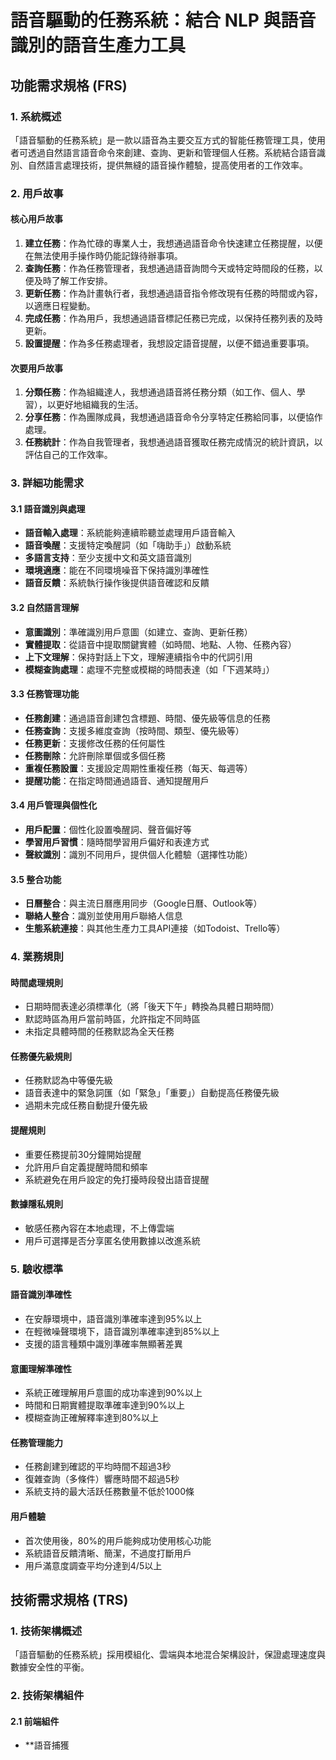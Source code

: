 # 語音驅動的任務系統：結合 NLP 與語音識別的語音生產力工具

## 功能需求規格 (FRS)

### 1. 系統概述

「語音驅動的任務系統」是一款以語音為主要交互方式的智能任務管理工具，使用者可透過自然語言語音命令來創建、查詢、更新和管理個人任務。系統結合語音識別、自然語言處理技術，提供無縫的語音操作體驗，提高使用者的工作效率。

### 2. 用戶故事

#### 核心用戶故事
1. **建立任務**：作為忙碌的專業人士，我想通過語音命令快速建立任務提醒，以便在無法使用手操作時仍能記錄待辦事項。
2. **查詢任務**：作為任務管理者，我想通過語音詢問今天或特定時間段的任務，以便及時了解工作安排。
3. **更新任務**：作為計畫執行者，我想通過語音指令修改現有任務的時間或內容，以適應日程變動。
4. **完成任務**：作為用戶，我想通過語音標記任務已完成，以保持任務列表的及時更新。
5. **設置提醒**：作為多任務處理者，我想設定語音提醒，以便不錯過重要事項。

#### 次要用戶故事
1. **分類任務**：作為組織達人，我想通過語音將任務分類（如工作、個人、學習），以更好地組織我的生活。
2. **分享任務**：作為團隊成員，我想通過語音命令分享特定任務給同事，以便協作處理。
3. **任務統計**：作為自我管理者，我想通過語音獲取任務完成情況的統計資訊，以評估自己的工作效率。

### 3. 詳細功能需求

#### 3.1 語音識別與處理
- **語音輸入處理**：系統能夠連續聆聽並處理用戶語音輸入
- **語音喚醒**：支援特定喚醒詞（如「嗨助手」）啟動系統
- **多語言支持**：至少支援中文和英文語音識別
- **環境適應**：能在不同環境噪音下保持識別準確性
- **語音反饋**：系統執行操作後提供語音確認和反饋

#### 3.2 自然語言理解
- **意圖識別**：準確識別用戶意圖（如建立、查詢、更新任務）
- **實體提取**：從語音中提取關鍵實體（如時間、地點、人物、任務內容）
- **上下文理解**：保持對話上下文，理解連續指令中的代詞引用
- **模糊查詢處理**：處理不完整或模糊的時間表達（如「下週某時」）

#### 3.3 任務管理功能
- **任務創建**：通過語音創建包含標題、時間、優先級等信息的任務
- **任務查詢**：支援多維度查詢（按時間、類型、優先級等）
- **任務更新**：支援修改任務的任何屬性
- **任務刪除**：允許刪除單個或多個任務
- **重複任務設置**：支援設定周期性重複任務（每天、每週等）
- **提醒功能**：在指定時間通過語音、通知提醒用戶

#### 3.4 用戶管理與個性化
- **用戶配置**：個性化設置喚醒詞、聲音偏好等
- **學習用戶習慣**：隨時間學習用戶偏好和表達方式
- **聲紋識別**：識別不同用戶，提供個人化體驗（選擇性功能）

#### 3.5 整合功能
- **日曆整合**：與主流日曆應用同步（Google日曆、Outlook等）
- **聯絡人整合**：識別並使用用戶聯絡人信息
- **生態系統連接**：與其他生產力工具API連接（如Todoist、Trello等）

### 4. 業務規則

#### 時間處理規則
- 日期時間表達必須標準化（將「後天下午」轉換為具體日期時間）
- 默認時區為用戶當前時區，允許指定不同時區
- 未指定具體時間的任務默認為全天任務

#### 任務優先級規則
- 任務默認為中等優先級
- 語音表達中的緊急詞匯（如「緊急」「重要」）自動提高任務優先級
- 過期未完成任務自動提升優先級

#### 提醒規則
- 重要任務提前30分鐘開始提醒
- 允許用戶自定義提醒時間和頻率
- 系統避免在用戶設定的免打擾時段發出語音提醒

#### 數據隱私規則
- 敏感任務內容在本地處理，不上傳雲端
- 用戶可選擇是否分享匿名使用數據以改進系統

### 5. 驗收標準

#### 語音識別準確性
- 在安靜環境中，語音識別準確率達到95%以上
- 在輕微噪聲環境下，語音識別準確率達到85%以上
- 支援的語言種類中識別準確率無顯著差異

#### 意圖理解準確性
- 系統正確理解用戶意圖的成功率達到90%以上
- 時間和日期實體提取準確率達到90%以上
- 模糊查詢正確解釋率達到80%以上

#### 任務管理能力
- 任務創建到確認的平均時間不超過3秒
- 復雜查詢（多條件）響應時間不超過5秒
- 系統支持的最大活跃任務數量不低於1000條

#### 用戶體驗
- 首次使用後，80%的用戶能夠成功使用核心功能
- 系統語音反饋清晰、簡潔，不過度打斷用戶
- 用戶滿意度調查平均分達到4/5以上

## 技術需求規格 (TRS)

### 1. 技術架構概述

「語音驅動的任務系統」採用模組化、雲端與本地混合架構設計，保證處理速度與數據安全性的平衡。

### 2. 技術架構組件

#### 2.1 前端組件
- **語音捕獲